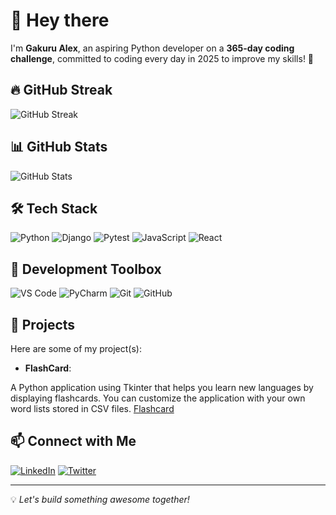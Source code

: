 # 👋 Hey there

I'm **Gakuru Alex**, an aspiring Python developer on a **365-day coding challenge**, committed to coding every day in 2025 to improve my skills! 🚀

## 🔥 GitHub Streak

![GitHub Streak](https://github-readme-streak-stats.herokuapp.com/?user=GakuruAlx)

## 📊 GitHub Stats

![GitHub Stats](https://github-readme-stats.vercel.app/api?username=GakuruAlex&show_icons=true&theme=dark)

## 🛠️ Tech Stack

![Python](https://img.shields.io/badge/Python-3776AB?style=for-the-badge&logo=python&logoColor=white)
![Django](https://img.shields.io/badge/Django-092E20?style=for-the-badge&logo=django&logoColor=white)
![Pytest](https://img.shields.io/badge/Pytest-0A9EDC?style=for-the-badge&logo=pytest&logoColor=white)
![JavaScript](https://img.shields.io/badge/JavaScript-F7DF1E?style=for-the-badge&logo=javascript&logoColor=black)
![React](https://img.shields.io/badge/React-61DAFB?style=for-the-badge&logo=react&logoColor=black)

## 🧰 Development Toolbox

![VS Code](https://img.shields.io/badge/Visual_Studio_Code-0078D7?style=for-the-badge&logo=visual-studio-code&logoColor=white)
![PyCharm](https://img.shields.io/badge/PyCharm-000000?style=for-the-badge&logo=pycharm&logoColor=white)
![Git](https://img.shields.io/badge/Git-F05032?style=for-the-badge&logo=git&logoColor=white)
![GitHub](https://img.shields.io/badge/GitHub-181717?style=for-the-badge&logo=github&logoColor=white)

## 🚀 Projects

Here are some of my project(s):

- **FlashCard**:

A Python application using Tkinter that helps you learn new languages by displaying flashcards.  You can customize the application with your own word lists stored in CSV files. [Flashcard](https://github.com/GakuruAlex/FlashCardApp)

## 📫 Connect with Me

[![LinkedIn](https://img.shields.io/badge/LinkedIn-0A66C2?style=for-the-badge&logo=linkedin&logoColor=white)](https://www.linkedin.com/in/alex-gakuru-792735229/)
[![Twitter](https://img.shields.io/badge/Twitter-1DA1F2?style=for-the-badge&logo=twitter&logoColor=white)](https://x.com/G8l3x)

---
💡 _Let's build something awesome together!_
